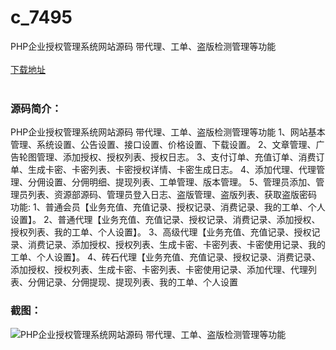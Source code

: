 # c_7495
PHP企业授权管理系统网站源码 带代理、工单、盗版检测管理等功能
<br/></br>
[下载地址](https://www.uuid2.com/7495.html "下载地址")
<br/></br>
<h3>源码简介：</h3>
<p>PHP企业授权管理系统网站源码 带代理、工单、盗版检测管理等功能
1、网站基本管理、系统设置、公告设置、接口设置、价格设置、下载设置。
2、文章管理、广告轮图管理、添加授权、授权列表、授权日志。
3、支付订单、充值订单、消费订单、生成卡密、卡密列表、卡密授权详情、卡密生成日志。
4、添加代理、代理管理、分佣设置、分佣明细、提现列表、工单管理、版本管理。
5、管理员添加、管理员列表、资源部源码、管理员登入日志、盗版管理、盗版列表、获取盗版密码
功能:
1、普通会员【业务充值、充值记录、授权记录、消费记录、我的工单、个人设置】。
2、普通代理【业务充值、充值记录、授权记录、消费记录、添加授权、授权列表、我的工单、个人设置】。
3、高级代理【业务充值、充值记录、授权记录、消费记录、添加授权、授权列表、生成卡密、卡密列表、卡密使用记录、我的工单、个人设置】。
4、砖石代理【业务充值、充值记录、授权记录、消费记录、添加授权、授权列表、生成卡密、卡密列表、卡密使用记录、添加代理、代理列表、分佣记录、分佣提现、提现列表、我的工单、个人设置<p>
<h3>截图：</h3>
<img src="https://www.uuid2.com/wp-content/uploads/img/pro/20211009/16337551413200.jpg" alt="PHP企业授权管理系统网站源码 带代理、工单、盗版检测管理等功能">
